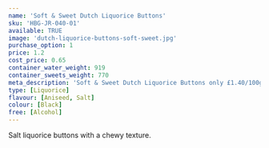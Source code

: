 ```yaml
---
name: 'Soft & Sweet Dutch Liquorice Buttons'
sku: 'HBG-JR-040-01'
available: TRUE
image: 'dutch-liquorice-buttons-soft-sweet.jpg'
purchase_option: 1
price: 1.2
cost_price: 0.65
container_water_weight: 919
container_sweets_weight: 770
meta_description: 'Soft & Sweet Dutch Liquorice Buttons only £1.40/100g. Traditional sweets and more at Humbugs Confectionery  Store. Specialists in satisfying your sweet tooth!'
type: [Liquorice]
flavour: [Aniseed, Salt]
colour: [Black]
free: [Alcohol]
---
```

Salt liquorice buttons with a chewy texture.